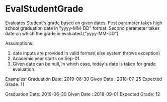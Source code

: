 # EvalStudentGrade
Evaluates Student's grade based on given dates.
First parameter takes high school graduation date in "yyyy-MM-DD" format.
Second parameter takes date on which the grade is evaluated.("yyyy-MM-DD")

Assumptions:
1. date inputs are provided in valid format( else system throws exception)
2. Academic year starts on Sep-01.
3. Given date can be null, in which case, today's date is taken for grade evaluation.

Examples:
Graduation Date: 2019-06-30
Given Date : 2018-07-25
Expected Grade: 11

Graduation Date: 2019-06-30
Given Date : 2018-09-01
Expected Grade: 12
